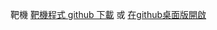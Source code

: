 靶機
[靶機程式 github 下載](https://github.com/Bearshenmin/target/archive/refs/heads/main.zip)
或
[在github桌面版開啟](x-github-client://openRepo/https://github.com/Bearshenmin/target)
<script async src="https://pagead2.googlesyndication.com/pagead/js/adsbygoogle.js?client=ca-pub-4788098627595591"
     crossorigin="anonymous"></script>
